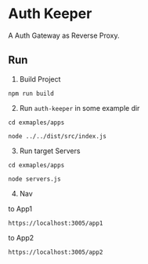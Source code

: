 # Auth Keeper

A Auth Gateway as Reverse Proxy.

## Run

1. Build Project

```
npm run build
```

2. Run `auth-keeper` in some example dir

```
cd exmaples/apps

node ../../dist/src/index.js
```

3. Run target Servers

```
cd exmaples/apps

node servers.js
```

4. Nav

to App1

```
https://localhost:3005/app1
```

to App2

```
https://localhost:3005/app2
```

